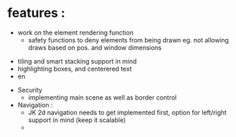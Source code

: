

# features :

+ work on the element rendering function
  - safety functions to deny elements from being drawn eg. not allowing draws based on pos. and window dimensions
- tiling and smart stacking  support in mind
- highlighting boxes, and centerered text
- en

+ Security
  - implementing main scene as well as border control
+ Navigation :
  - JK 2d navigation needs to get implemented first, option for left/right support in mind (keep it scalable)
  -
